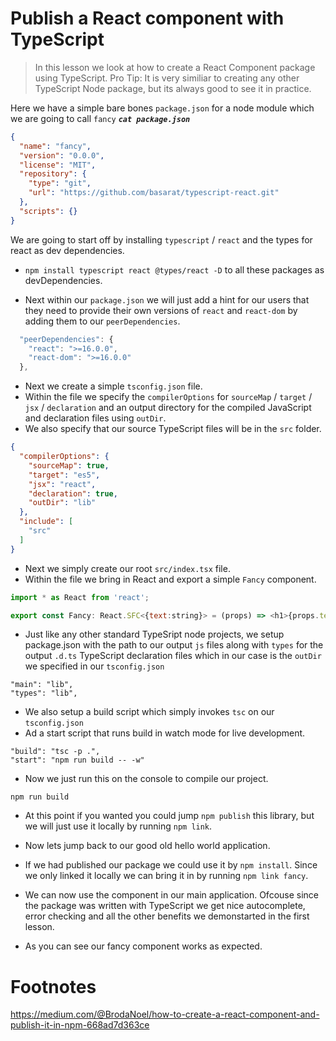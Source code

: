 # Publish a React component with TypeScript
> In this lesson we look at how to create a React Component package using TypeScript. Pro Tip: It is very similiar to creating any other TypeScript Node package, but its always good to see it in practice.

Here we have a simple bare bones `package.json` for a node module which we are going to call `fancy`
***`cat package.json`***
```json
{
  "name": "fancy",
  "version": "0.0.0",
  "license": "MIT",
  "repository": {
    "type": "git",
    "url": "https://github.com/basarat/typescript-react.git"
  },
  "scripts": {}
}
```

We are going to start off by installing `typescript` / `react` and the types for react as dev dependencies.  
* `npm install typescript react @types/react -D` to all these packages as devDependencies.

* Next within our `package.json` we will just add a hint for our users that they need to provide their own versions of `react` and `react-dom` by adding them to our `peerDependencies`.
```js
  "peerDependencies": {
    "react": ">=16.0.0",
    "react-dom": ">=16.0.0"
  },
```
* Next we create a simple `tsconfig.json` file.
* Within the file we specify the `compilerOptions` for  `sourceMap` / `target` / `jsx` / `declaration` and an output directory for the compiled JavaScript and declaration files using `outDir`.
* We also specify that our source TypeScript files will be in the `src` folder.
```json
{
  "compilerOptions": {
    "sourceMap": true,
    "target": "es5",
    "jsx": "react",
    "declaration": true,
    "outDir": "lib"
  },
  "include": [
    "src"
  ]
}
```

* Next we simply create our root `src/index.tsx` file.
* Within the file we bring in React and export a simple `Fancy` component.
```js
import * as React from 'react';

export const Fancy: React.SFC<{text:string}> = (props) => <h1>{props.text}</h1>;
```

* Just like any other standard TypeSript node projects, we setup package.json with the path to our output `js` files along with `types` for the output `.d.ts` TypeScript declaration files which in our case is the `outDir` we specified in our `tsconfig.json`

```
"main": "lib",
"types": "lib",
```
* We also setup a build script which simply invokes `tsc` on our `tsconfig.json`
* Ad a start script that runs build in watch mode for live development.
```
"build": "tsc -p .",
"start": "npm run build -- -w"
```

* Now we just run this on the console to compile our project.
```
npm run build
```

* At this point if you wanted you could jump `npm publish` this library, but we will just use it locally by running `npm link`.


* Now lets jump back to our good old hello world application. 
* If we had published our package we could use it by `npm install`. Since we only linked it locally we can bring it in by running `npm link fancy`.
* We can now use the component in our main application. Ofcouse since the package was written with TypeScript we get nice autocomplete, error checking and all the other benefits we demonstarted in the first lesson.
* As you can see our fancy component works as expected.


# Footnotes
https://medium.com/@BrodaNoel/how-to-create-a-react-component-and-publish-it-in-npm-668ad7d363ce
